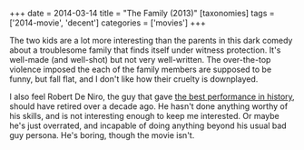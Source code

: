 +++
date = 2014-03-14
title = "The Family (2013)"
[taxonomies]
tags = ['2014-movie', 'decent']
categories = ['movies']
+++

The two kids are a lot more interesting than the parents in this dark
comedy about a troublesome family that finds itself under witness
protection. It's well-made (and well-shot) but not very well-written.
The over-the-top violence imposed the each of the family members are
supposed to be funny, but fall flat, and I don't like how their cruelty
is downplayed.

I also feel Robert De Niro, the guy that gave [the best performance in
history], should have retired over a decade ago. He hasn't done
anything worthy of his skills, and is not interesting enough to keep me
interested. Or maybe he's just overrated, and incapable of doing
anything beyond his usual bad guy persona. He's boring, though the
movie isn't.

  [the best performance in history]: http://tshepang.net/top-movie-performances
